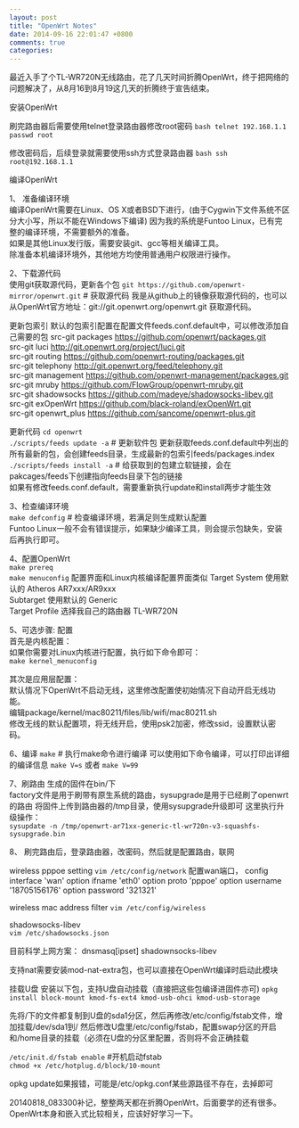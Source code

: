 ```yaml
---
layout: post
title: "OpenWrt Notes"
date: 2014-09-16 22:01:47 +0800
comments: true
categories:
---
```

最近入手了个TL-WR720N无线路由，花了几天时间折腾OpenWrt，终于把网络的问题解决了，从8月16到8月19这几天的折腾终于宣告结束。

安装OpenWrt

刷完路由器后需要使用telnet登录路由器修改root密码
``bash
telnet 192.168.1.1
passwd root
``

修改密码后，后续登录就需要使用ssh方式登录路由器
``bash
ssh root@192.168.1.1
``

编译OpenWrt

1、
准备编译环境  
编译OpenWrt需要在Linux、OS X或者BSD下进行，(由于Cygwin下文件系统不区分大小写，所以不能在Windows下编译)
因为我的系统是Funtoo Linux，已有完整的编译环境，不需要额外的准备。  
如果是其他Linux发行版，需要安装git、gcc等相关编译工具。  
除准备本机编译环境外，其他地方均使用普通用户权限进行操作。

2、下载源代码  
使用git获取源代码，更新各个包
`git https://github.com/openwrt-mirror/openwrt.git` # 获取源代码
我是从github上的镜像获取源代码的，也可以从OpenWrt官方地址：git://git.openwrt.org/openwrt.git 获取源代码。  

更新包索引
默认的包索引配置在配置文件feeds.conf.default中，可以修改添加自己需要的包
src-git packages https://github.com/openwrt/packages.git  
src-git luci http://git.openwrt.org/project/luci.git  
src-git routing https://github.com/openwrt-routing/packages.git  
src-git telephony http://git.openwrt.org/feed/telephony.git  
src-git management https://github.com/openwrt-management/packages.git  
src-git mruby https://github.com/FlowGroup/openwrt-mruby.git  
src-git shadowsocks https://github.com/madeye/shadowsocks-libev.git  
src-git exOpenWrt https://github.com/black-roland/exOpenWrt.git  
src-git openwrt_plus https://github.com/sancome/openwrt-plus.git  

更新代码
`cd openwrt`  
`./scripts/feeds update -a` # 更新软件包 更新获取feeds.conf.default中列出的所有最新的包，会创建feeds目录，生成最新的包索引feeds/packages.index  
`./scripts/feeds install -a` # 给获取到的包建立软链接，会在pakcages/feeds下创建指向feeds目录下包的链接  
如果有修改feeds.conf.default，需要重新执行update和install两步才能生效

3、检查编译环境  
`make defconfig` # 检查编译环境，若满足则生成默认配置  
Funtoo Linux一般不会有错误提示，如果缺少编译工具，则会提示包缺失，安装后再执行即可。

4、配置OpenWrt  
`make prereq`  
`make menuconfig`
配置界面和Linux内核编译配置界面类似
Target System 使用默认的 Atheros AR7xxx/AR9xxx  
Subtarget 使用默认的 Generic  
Target Profile 选择我自己的路由器 TL-WR720N  

5、可选步骤: 配置  
首先是内核配置：  
如果你需要对Linux内核进行配置，执行如下命令即可：  
`make kernel_menuconfig`  

其次是应用层配置：  
默认情况下OpenWrt不启动无线，这里修改配置使初始情况下自动开启无线功能。  
编辑package/kernel/mac80211/files/lib/wifi/mac80211.sh  
修改无线的默认配置项，将无线开启，使用psk2加密，修改ssid，设置默认密码。

6、编译
`make` # 执行make命令进行编译
可以使用如下命令编译，可以打印出详细的编译信息
`make V=s` 或者 `make V=99`

7、刷路由
生成的固件在bin/下  
factory文件是用于刷带有原生系统的路由，sysupgrade是用于已经刷了openwrt的路由
将固件上传到路由器的/tmp目录，使用sysupgrade升级即可
这里执行升级操作：  
`sysupdate -n /tmp/openwrt-ar71xx-generic-tl-wr720n-v3-squashfs-sysupgrade.bin`

8、
刷完路由后，登录路由器，改密码，然后就是配置路由，联网

wireless pppoe setting
`vim /etc/config/network`
配置wan端口，
config interface 'wan'
  option ifname 'eth0'
  option proto 'pppoe'
  option username '18705156176'
  option password '321321'

wireless mac address filter
`vim /etc/config/wireless`

shadowsocks-libev  
`vim /etc/shadowsocks.json`

目前科学上网方案：
dnsmasq[ipset] shadownsocks-libev

支持nat需要安装mod-nat-extra包，也可以直接在OpenWrt编译时启动此模块

挂载U盘
安装以下包，支持U盘自动挂载（直接把这些包编译进固件亦可)
`opkg install block-mount kmod-fs-ext4 kmod-usb-ohci kmod-usb-storage`

先将/下的文件都复制到U盘的sda1分区，然后再修改/etc/config/fstab文件，增加挂载/dev/sda1到/
然后修改U盘里/etc/config/fstab，配置swap分区的开启和/home目录的挂载（必须在U盘的分区里配置，否则将不会正确挂载

`/etc/init.d/fstab enable` #开机启动fstab  
`chmod +x /etc/hotplug.d/block/10-mount`

opkg update如果报错，可能是/etc/opkg.conf某些源路径不存在，去掉即可

20140818_083300补记，整整两天都在折腾OpenWrt，后面要学的还有很多。OpenWrt本身和嵌入式比较相关，应该好好学习一下。
